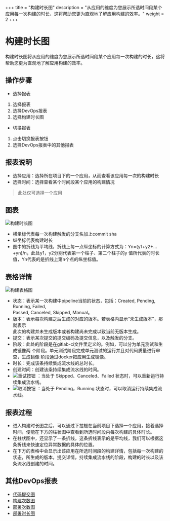 +++
title = "构建时长图"
description = "从应用的维度为您展示所选时间段某个应用每一次构建的时长，这将帮助您更为直观地了解应用构建的效率。"
weight = 2
+++

# 构建时长图

构建时长图将从应用的维度为您展示所选时间段某个应用每一次构建的时长，这将帮助您更为直观地了解应用构建的效率。

## 操作步骤
* 选择报表  

1.	选择报表
2.	选择DevOps报表
3.	选择构建时长图

* 切换报表  

1.	点击切换报表按钮
2.	选择DevOps报表中的其他报表


## 报表说明
* 选择应用：选择所在项目下的一个应用，从而查看该应用每一次的构建时长
* 选择时间：选择查看某个时间段某个应用的构建情况
<blockquote class="note">
此处仅可选择一个应用
</blockquote>

## 图表  
![构建时长图](/docs/user-guide/report/image/build-duration1.jpg)  

* 横坐标代表每一次构建触发的分支名加上commit sha
* 纵坐标代表构建时长
* 图中的折线为平均线，折线上每一点纵坐标的计算方式为：Yn=(y1+y2+…+yn)/n，此处y1，y2分别代表第一个柱子、第二个柱子的y 值所代表的时长值，Yn代表的是折线上第n个点的纵坐标值。

 


## 表格详情    
![构建表格图](/docs/user-guide/report/image/build-duration2.jpg)

* 状态：表示某一次构建中pipeline当前的状态，包括：Created, Pending, Running, Failed,   
Passed, Canceled, Skipped, Manual。
* 版本：表示每次构建之后生成的对应的版本。若表格内显示“未生成版本”，那就表示      
      此次的构建并未生成版本或者构建尚未完成以致当前无版本生成。
* 提交：表示某次提交的提交编码及提交信息，以及触发的分支。
* 阶段：此处的阶段是在gitlab-ci文件里定义的。例如，可以分为单元测试和生成镜像两
个阶段。单元测试阶段完成单元测试的运行并且对代码质量进行审查，生成镜像
阶段通过docker把应用生成镜像。
* 时长：完成该条持续集成流水线的总时长。
* 创建时间：创建该条持续集成流水线的时间。
* ![重试按钮](/docs/user-guide/development-pipeline/image/retry_button.png) ：当处于 Skipped、Canceled、Failed 状态时，可以重新运行持续集成流水线。
* ![取消按钮](/docs/user-guide/development-pipeline/image/cancle_button.png) ：当处于 Pending，Running 状态时，可以取消运行持续集成流水线。 
 

## 报表过程
* 进入构建时长图之后，可以通过下拉框在当前项目下选择一个应用，接着选择时间，便能在下方的柱状图中查看到所选时间段内每次构建的具体时长。
* 在柱状图中，还显示了一条折线，这条折线表示的是平均线，我们可以根据这条折线来快速定位异常数据的具体的位置。
* 在下方的表格中会显示出该应用在所选时间段的构建详情，包括每一次构建的状态，所生成的版本，提交详情，持续集成流水线的阶段，构建的时长以及该条流水线创建的时间。

## 其他DevOps报表
* [代码提交图](../code-commits)
* [构建次数图](../build-frequency)
* [部署次数图](../deploy-frequency)
* [部署时长图](../deploy-duration)


